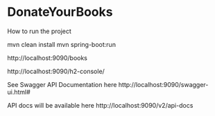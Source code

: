 # DonateYourBooks

How to run the project 

mvn clean install
mvn spring-boot:run

http://localhost:9090/books

http://localhost:9090/h2-console/

See Swagger API Documentation here http://localhost:9090/swagger-ui.html#

API docs will be available here http://localhost:9090/v2/api-docs
